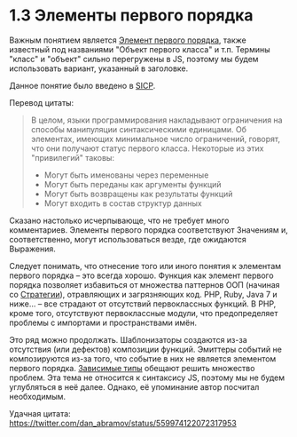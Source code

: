 # 1.3 Элементы первого порядка

Важным понятием является [Элемент первого порядка](https://en.wikipedia.org/wiki/First-class_citizen),
также известный под названиями "Объект первого класса" и т.п. Термины "класс" и "объект" сильно
перегружены в JS, поэтому мы будем использовать вариант, указанный в заголовке.

Данное понятие было введено в [SICP](https://mitpress.mit.edu/sicp/full-text/book/book-Z-H-12.html#call_footnote_Temp_121).

Перевод цитаты:

> В целом, языки программирования накладывают ограничения на способы манипуляции синтаксическими единицами.
> Об элементах, имеющих минимальное число ограничений, говорят, что они получают статус первого класса.
> Некоторые из этих "привилегий" таковы:
>
> * Могут быть именованы через переменные
> * Могут быть переданы как аргументы функций
> * Могут быть возвращены как результаты функций
> * Могут входить в состав структур данных

Сказано настолько исчерпывающе, что не требует много комментариев.
Элементы первого порядка соответствуют Значениям и, соответственно, могут
использоваться везде, где ожидаются Выражения.

Следует понимать, что отнесение того или иного понятия к элементам первого порядка – это всегда хорошо.
Функция как элемент первого порядка позволяет избавиться от множества паттернов ООП (начиная со [Стратегии](https://en.wikipedia.org/wiki/Strategy_pattern)),
отравляющих и загрязняющих код. PHP, Ruby, Java 7 и ниже... – все страдают от отсутствий первоклассных функций.
В PHP, кроме того, отсутствуют первоклассные модули, что предопределяет проблемы с импортами
и пространствами имён.

Это ряд можно продолжать. Шаблонизаторы создаются из-за отсутствия (или дефектов) композиции функций. Эмиттеры
событий не композируются из-за того, что событие в них не является элементом первого порядка. [Зависимые
типы](https://en.wikipedia.org/wiki/Dependent_type) обещают решить множество проблем.
Эта тема не относится к синтаксису JS, поэтому мы не будем углубляться в неё далее.
Однако, её упоминание автор посчитал необходимым.

Удачная цитата: https://twitter.com/dan_abramov/status/559974122072317953
